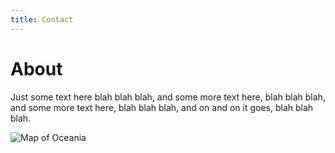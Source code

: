 ```yaml
---
title: Contact
---
```


<h1 class="h1-title">About</h1>

Just some text here blah blah blah, and some more text here, blah blah blah, and some more text here, blah blah blah, and on and on it goes, blah blah blah.

<img alt="Map of Oceania" class="image-center" src="{{ site.baseurl}}/assets/images/australia.jpg">